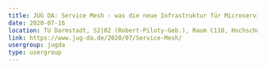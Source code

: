 ```yaml
---
title: JUG DA: Service Mesh - was die neue Infrastruktur für Microservices taugt (Hanna Prinz)
date: 2020-07-16
location: TU Darmstadt, S2|02 (Robert-Piloty-Geb.), Raum C110, Hochschulstr. 10, 64289 Darmstadt
link: https://www.jug-da.de/2020/07/Service-Mesh/
usergroup: jugda
type: usergroup
---
```

